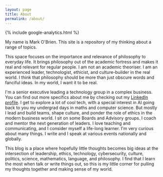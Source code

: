 ```yaml
---
layout: page
title: About
permalink: /about/
---
```

{% include google-analytics.html %}

My name is Mark O'Brien. This site is a repository of my thinking about a range of topics.

This space focuses on the importance and relevance of philosophy to everyday life. It brings philosophy out of the academic fortress and makes it real and relevant for regular people. I am not an academic theoriser. I am an experienced leader, technologist, ethicist, and culture-builder in the real world. I think that philosophy should be more than just obscure words and fanciful ideas. In my world, I want it to be real.

I'm a senior executive leading a technology group in a complex business. You can find out more specifics about me by checking out my [LinkedIn profile][linked-in]. I get to explore a lot of cool tech, with a special interest in AI going back to you my undergrad days in maths and computer science. But mostly I lead and build teams, shape culture, and ponder the role of ethics in the modern business world. I sit on some Boards and Advisory groups. I coach and mentor the next generation of leaders. I love teaching and communicating, and I consider myself a life-long learner. I'm very curious about many things. I write and I speak at various events nationally and globally. 

This blog is a place where hopefully little thoughts becomes big ideas at the intersection of leadership, ethics, technology, cybersecurity, culture, politics, science, mathematics, language, and philosophy. I find that I learn the most when talk or write things out, so this is my little corner for pulling my thoughts together and making sense of my world.

[linked-in]: https://www.linkedin.com/in/mark-o-brien-83308166/
